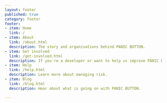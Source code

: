 ```yaml
---
layout: footer
published: true
category: footer
footer:
- item: Home
  link: /
- item: About
  link: /about.html
  description: The story and organisations behind PANIC BUTTON.
- item: Get involved
  link: /get-involved.html
  description: If you're a developer or want to help us improve PANIC BUTTON.
- item: Help
  link: /help.html
  description: Learn more about managing risk.
- item: Blog
  link: /blog.html
  description: Hear about what is going on with PANIC BUTTON.

---
```

